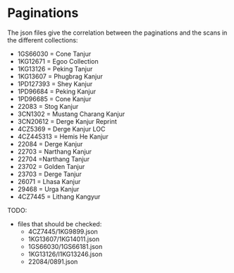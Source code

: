 # Paginations

The json files give the correlation between the paginations and the scans in the different collections:

- 1GS66030 = Cone Tanjur
- 1KG12671 = Egoo Collection
- 1KG13126 = Peking Tanjur
- 1KG13607 = Phugbrag Kanjur
- 1PD127393 = Shey Kanjur
- 1PD96684 = Peking Kanjur
- 1PD96685 = Cone Kanjur
- 22083 = Stog Kanjur
- 3CN1302 = Mustang Charang Kanjur
- 3CN20612 = Derge Kanjur Reprint
- 4CZ5369 = Derge Kanjur LOC
- 4CZ445313 = Hemis He Kanjur
- 22084 = Derge Kanjur
- 22703 = Narthang Kanjur
- 22704  =Narthang Tanjur
- 23702 = Golden Tanjur
- 23703 = Derge Tanjur
- 26071 = Lhasa Kanjur
- 29468 = Urga Kanjur
- 4CZ7445 = Lithang Kangyur

TODO:
- files that should be checked:
   * 4CZ7445/1KG9899.json
   * 1KG13607/1KG14011.json
   * 1GS66030/1GS66181.json
   * 1KG13126/I1KG13246.json
   * 22084/0891.json

